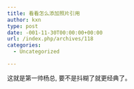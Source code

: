 ```yaml
---
title: 看看怎么添加照片引用
author: kxn
type: post
date: -001-11-30T00:00:00+00:00
url: /index.php/archives/118
categories:
  - Uncategorized

---
```

<div>
  这就是第一帅杨总, 要不是抖糊了就更经典了。
</div>